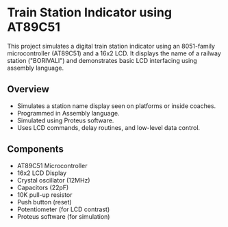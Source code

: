 # Train Station Indicator using AT89C51

This project simulates a digital train station indicator using an 8051-family microcontroller (AT89C51) and a 16x2 LCD. It displays the name of a railway station ("BORIVALI") and demonstrates basic LCD interfacing using assembly language.

## Overview

- Simulates a station name display seen on platforms or inside coaches.
- Programmed in Assembly language.
- Simulated using Proteus software.
- Uses LCD commands, delay routines, and low-level data control.

## Components

- AT89C51 Microcontroller
- 16x2 LCD Display
- Crystal oscillator (12MHz)
- Capacitors (22pF)
- 10K pull-up resistor
- Push button (reset)
- Potentiometer (for LCD contrast)
- Proteus software (for simulation)
